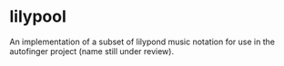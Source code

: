 # lilypool
An implementation of a subset of lilypond music notation for use in the autofinger project (name still under review).
